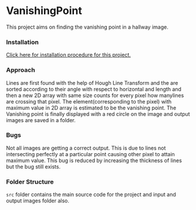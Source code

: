 # VanishingPoint

This project aims on finding the vanishing point in a hallway image.


### Installation

[Click here for installation procedure for this project.](https://gist.github.com/KEDIARAHUL135/c490e212966fec2751d62e193f341967)


### Approach

Lines are first found with the help of Hough Line Transform and the are sorted according to their angle with respect to horizontal and length and then a new 2D array with same size counts for every pixel how manylines are crossing that pixel. The element(corresponding to the pixel) with maximum value in 2D array is estimated to be the vanishing point. The Vanishing point is finally displayed with a red circle on the image and output images are saved in a folder. 


### Bugs

Not all images are getting a correct output. This is due to lines not intersecting perfectly at a particular point causing other pixel to attain maximum value. This bug is reduced by increasing the thickness of lines but the bug still exists.


### Folder Structure

`src` folder contains the main source code for the project and input and output images folder also.
